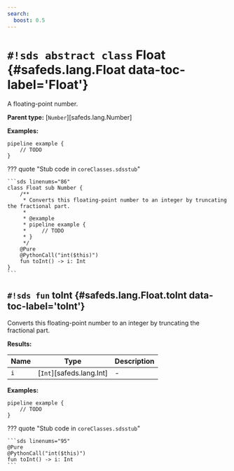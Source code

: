 ```yaml
---
search:
  boost: 0.5
---
```


# `#!sds abstract class` Float {#safeds.lang.Float data-toc-label='Float'}

A floating-point number.

**Parent type:** [`Number`][safeds.lang.Number]

**Examples:**

```sds
pipeline example {
    // TODO
}
```

??? quote "Stub code in `coreClasses.sdsstub`"

    ```sds linenums="86"
    class Float sub Number {
        /**
         * Converts this floating-point number to an integer by truncating the fractional part.
         *
         * @example
         * pipeline example {
         *     // TODO
         * }
         */
        @Pure
        @PythonCall("int($this)")
        fun toInt() -> i: Int
    }
    ```

## `#!sds fun` toInt {#safeds.lang.Float.toInt data-toc-label='toInt'}

Converts this floating-point number to an integer by truncating the fractional part.

**Results:**

| Name | Type | Description |
|------|------|-------------|
| `i` | [`Int`][safeds.lang.Int] | - |

**Examples:**

```sds
pipeline example {
    // TODO
}
```

??? quote "Stub code in `coreClasses.sdsstub`"

    ```sds linenums="95"
    @Pure
    @PythonCall("int($this)")
    fun toInt() -> i: Int
    ```
